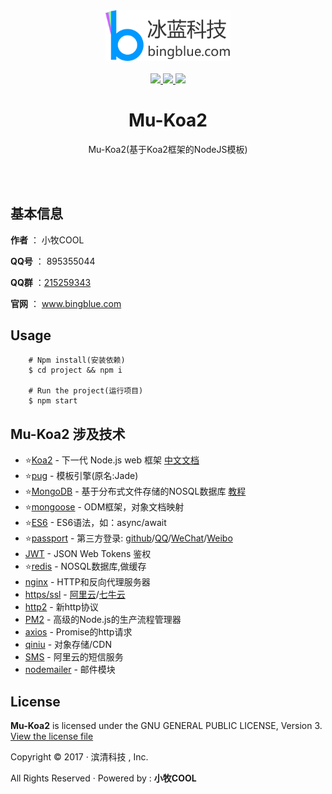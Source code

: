 <div align="center">
  <a href="https://github.com/bingblue/mu-cli">
    <img width="200" heigth="200" src="https://github.com/bingblue/group/blob/master/public/img/logo-all.png">
  </a>
  <br>
  <br>
	<a href="https://standardjs.com">
		<img src="https://img.shields.io/badge/code_style-standard-brightgreen.svg">
	</a>
  <a href="https://github.com/stylelint/stylelint">
		<img src="https://img.shields.io/badge/css%20style-stylelint-brightgreen.svg">
	</a>
  <a href="https://jq.qq.com/?_wv=1027&k=5tyQDAd">
		<img src="https://img.shields.io/badge/QQ%20Group-215259343-blue.svg">
	</a>
  <h1>Mu-Koa2</h1>
  <p>
    Mu-Koa2(基于Koa2框架的NodeJS模板)
  <p>
  <br>
  <br>
</div>

## 基本信息

**作者** ： 小牧COOL

**QQ号** ： 895355044

**QQ群** ：[215259343][11]

**官网** ： www.bingblue.com

## Usage

```console
    # Npm install(安装依赖)
    $ cd project && npm i

    # Run the project(运行项目)
    $ npm start
```

## Mu-Koa2 涉及技术

- ⭐[Koa2][1]           -   下一代 Node.js web 框架 [中文文档][16]
- ⭐[pug][2]            -   模板引擎(原名:Jade)
- ⭐[MongoDB][3]        -   基于分布式文件存储的NOSQL数据库 [教程][17]
- ⭐[mongoose][18]      -   ODM框架，对象文档映射
- ⭐[ES6][4]            -   ES6语法，如：async/await
- ⭐[passport][5]       -   第三方登录: [github][15]/[QQ][19]/[WeChat][20]/[Weibo][21]
- [JWT][6]            -   JSON Web Tokens 鉴权
- ⭐[redis][7]          -   NOSQL数据库,做缓存
- [nginx][8]          -   HTTP和反向代理服务器
- [https/ssl][9]      -   [阿里云][22]/[七牛云][23]
- [http2][24]         -   新http协议
- [PM2][10]           -   高级的Node.js的生产流程管理器
- [axios][14]         -   Promise的http请求
- [qiniu][12]         -   对象存储/CDN
- [SMS][13]           -   阿里云的短信服务
- [nodemailer][25]         -   邮件模块


## License

**Mu-Koa2** is licensed under the GNU GENERAL PUBLIC LICENSE, Version 3. [View the license file](https://github.com/xiaomucool/mu-templates/blob/master/LICENSE)

Copyright © 2017 · 滨清科技 , Inc. 

All Rights Reserved · Powered by : **小牧COOL**


[1]:http://koajs.com/
[2]:https://pugjs.org/api/getting-started.html
[3]:https://www.mongodb.com/
[4]:http://es6.ruanyifeng.com/
[5]:http://www.passportjs.org/
[6]:https://github.com/koajs/jwt
[7]:https://redis.io/
[8]:nginx.org
[9]:https://segmentfault.com/a/1190000007888088
[10]:http://pm2.keymetrics.io/
[11]:https://jq.qq.com/?_wv=1027&k=5tyQDAd
[12]:https://www.qiniu.com/
[13]:https://www.aliyun.com/product/sms?spm=5176.8142029.388261.361.KwWin2
[14]:https://github.com/axios/axios
[15]:https://github.com/cfsghost/passport-github
[16]:https://github.com/guo-yu/koa-guide
[17]:http://www.runoob.com/mongodb/mongodb-tutorial.html
[18]:http://mongoosejs.com/
[19]:https://github.com/qdsang/passport-qq
[20]:https://github.com/Treri/passport-weixin
[21]:https://github.com/xinbenlv/passport-weibo
[22]:https://common-buy.aliyun.com/?spm=5176.100239.blogcont65199.23.sIUfy0&commodityCode=cas#/buy
[23]:https://portal.qiniu.com/certificate/apply
[24]:https://segmentfault.com/a/1190000002765886
[25]:https://nodemailer.com/about/
